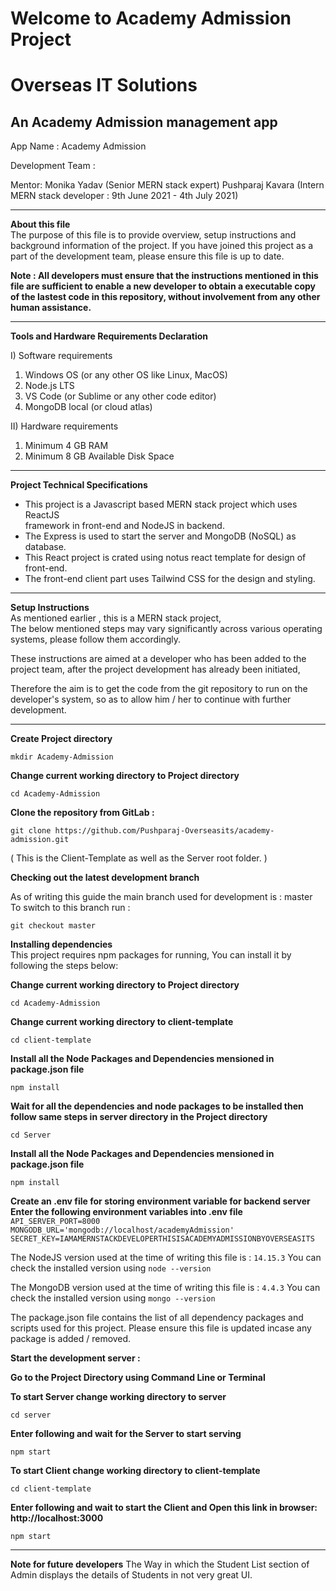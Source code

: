 # Welcome to Academy Admission Project
# Overseas IT Solutions
## An Academy Admission management app

App Name : Academy Admission

Development Team : 

Mentor: Monika Yadav (Senior MERN stack expert)
Pushparaj Kavara (Intern MERN stack developer : 9th June 2021 - 4th July 2021)

---

**About this file**  
The purpose of this file is to provide overview, setup instructions and background information of the project. If you have joined this project as a part of the development team, please ensure this file is up to date.  
  
**Note : All developers must ensure that the instructions mentioned in this file are sufficient to enable a new developer to obtain a executable copy of the lastest code in this repository, without involvement from any other human assistance.**

---

**Tools and Hardware Requirements Declaration**

I) Software requirements
1) Windows OS (or any other OS like Linux, MacOS)
2) Node.js LTS
3) VS Code (or Sublime or any other code editor)
4) MongoDB local (or cloud atlas)

II) Hardware requirements
1) Minimum 4 GB RAM
2) Minimum 8 GB Available Disk Space

---

**Project Technical Specifications**

* This project is a Javascript based MERN stack project which uses ReactJS   
  framework in front-end and NodeJS in backend.
* The Express is used to start the server and MongoDB (NoSQL) as database.
* This React project is crated using notus react template for design of front-end.
* The front-end client part uses Tailwind CSS for the design and styling.

---

**Setup Instructions**  
As mentioned earlier , this is a MERN stack project,  
The below mentioned steps may vary significantly across various operating systems, please follow them accordingly.

These instructions are aimed at a developer who has been added to the project team, after the project development has already been initiated,

Therefore the aim is to get the code from the git repository to run on the developer's system, so as to allow him / her to continue with further development.

---
**Create Project directory**

```mkdir Academy-Admission```

**Change current working directory to Project directory**

```cd Academy-Admission```

**Clone the repository from GitLab :**  

```git clone https://github.com/Pushparaj-Overseasits/academy-admission.git```

( This is the Client-Template as well as the Server root folder. )

**Checking out the latest development branch**

As of writing this guide the main branch used for development is : master  
To switch to this branch run : 

```git checkout master```

**Installing dependencies**  
This project requires npm packages for running,
You can install it by following the steps below:

**Change current working directory to Project directory**

```cd Academy-Admission```

**Change current working directory to client-template**

```cd client-template```

**Install all the Node Packages and Dependencies mensioned in package.json file**

```npm install```

**Wait for all the dependencies and node packages to be installed then follow same steps in server directory in the Project directory**

```cd Server```

**Install all the Node Packages and Dependencies mensioned in package.json file**

```npm install```

**Create an .env file for storing environment variable for backend server**
**Enter the following environment variables into .env file**
```API_SERVER_PORT=8000```
```MONGODB_URL='mongodb://localhost/academyAdmission'```
```SECRET_KEY=IAMAMERNSTACKDEVELOPERTHISISACADEMYADMISSIONBYOVERSEASITS```

The NodeJS version used at the time of writing this file is : ```14.15.3```
You can check the installed version using ```node --version```

The MongoDB version used at the time of writing this file is : ```4.4.3```
You can check the installed version using ```mongo --version```

The package.json file contains the list of all dependency packages and scripts used for this project.
Please ensure this file is updated incase any package is added / removed.

**Start the development server :**  

**Go to the Project Directory using Command Line or Terminal**

**To start Server change working directory to server**

```cd server```

**Enter following and wait for the Server to start serving**

```npm start```

**To start Client change working directory to client-template**

```cd client-template```

**Enter following and wait to start the Client and Open this link in browser: http://localhost:3000**

```npm start```

---
**Note for future developers**
The Way in which the Student List section of Admin displays the details of Students in not very great UI.

